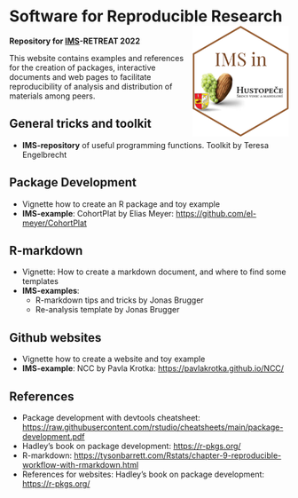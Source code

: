 
# Software for Reproducible Research <img src="man/figures/IMS_hexsticker.png" align="right" height="200" />

**Repository for [IMS](https://cemsiis.meduniwien.ac.at/ms/)-RETREAT
2022**

This website contains examples and references for the creation of
packages, interactive documents and web pages to facilitate
reproducibility of analysis and distribution of materials among peers.

## General tricks and toolkit

-   **IMS-repository** of useful programming functions. Toolkit by
    Teresa Engelbrecht

## Package Development

-   Vignette how to create an R package and toy example
-   **IMS-example**: CohortPlat by Elias Meyer:
    <https://github.com/el-meyer/CohortPlat>

## R-markdown

-   Vignette: How to create a markdown document, and where to find some
    templates
-   **IMS-examples**:
    -   R-markdown tips and tricks by Jonas Brugger
    -   Re-analysis template by Jonas Brugger

## Github websites

-   Vignette how to create a website and toy example
-   **IMS-example**: NCC by Pavla Krotka:
    <https://pavlakrotka.github.io/NCC/>

## References

-   Package development with devtools cheatsheet:
    <https://raw.githubusercontent.com/rstudio/cheatsheets/main/package-development.pdf>
-   Hadley’s book on package development: <https://r-pkgs.org/>
-   R-markdown:
    <https://tysonbarrett.com/Rstats/chapter-9-reproducible-workflow-with-rmarkdown.html>
-   References for websites: Hadley’s book on package development:
    <https://r-pkgs.org/>

